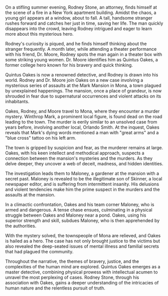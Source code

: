 On a stifling summer evening, Rodney Stone, an attorney, finds himself at the scene of a fire in a New York apartment building. Amidst the chaos, a young girl appears at a window, about to fall. A tall, handsome stranger rushes forward and catches her just in time, saving her life. The man quickly disappears into the crowd, leaving Rodney intrigued and eager to learn more about this mysterious hero.

Rodney's curiosity is piqued, and he finds himself thinking about the stranger frequently. A month later, while attending a theater performance with his friend, Dr. Moore, Rodney spots the man again in a theater box with some striking young women. Dr. Moore identifies him as Quintus Oakes, a former college hero known for his bravery and quick thinking.

Quintus Oakes is now a renowned detective, and Rodney is drawn into his world. Rodney and Dr. Moore join Oakes on a new case involving a mysterious series of assaults at the Mark Mansion in Mona, a town plagued by unexplained happenings. The mansion, once a place of grandeur, is now shrouded in fear due to supernatural occurrences and violent attacks on its inhabitants.

Oakes, Rodney, and Moore travel to Mona, where they encounter a murder mystery. Winthrop Mark, a prominent local figure, is found dead on the road leading to the town. The murder is eerily similar to an unsolved case from years before, involving another local, Orlando Smith. At the inquest, Oakes reveals that Mark's dying words mentioned a man with "great arms" and a "blue cross" tattoo on his left arm.

The town is gripped by suspicion and fear, as the murderer remains at large. Oakes, with his keen intellect and methodical approach, suspects a connection between the mansion's mysteries and the murders. As they delve deeper, they uncover a web of deceit, madness, and hidden identities.

The investigation leads them to Maloney, a gardener at the mansion with a secret past. Maloney is revealed to be the illegitimate son of Skinner, a local newspaper editor, and is suffering from intermittent insanity. His delusions and violent tendencies make him the prime suspect in the murders and the assaults at the mansion.

In a climactic confrontation, Oakes and his team corner Maloney, who is armed and dangerous. A tense chase ensues, culminating in a physical struggle between Oakes and Maloney near a pond. Oakes, using his superior strength and skill, subdues Maloney, who is then apprehended by the authorities.

With the mystery solved, the townspeople of Mona are relieved, and Oakes is hailed as a hero. The case has not only brought justice to the victims but also revealed the deep-seated issues of mental illness and familial secrets that had plagued the community.

Throughout the narrative, the themes of bravery, justice, and the complexities of the human mind are explored. Quintus Oakes emerges as a master detective, combining physical prowess with intellectual acumen to unravel the most perplexing of cases. Rodney Stone, through his association with Oakes, gains a deeper understanding of the intricacies of human nature and the relentless pursuit of truth.